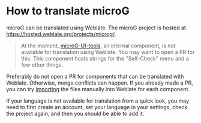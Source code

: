 # How to translate microG

microG can be translated using Weblate. The microG project is hosted at https://hosted.weblate.org/projects/microg/.

> At the moment, [microG-UI-tools](play-services-core/microg-ui-tools), an internal component, is not available for translation using Weblate. You may want to open a PR for this. This component hosts strings for the "Self-Check" menu and a few other things.

Preferably do not open a PR for components that can be translated with Weblate. Otherwise, merge conflicts can happen. If you already made a PR, you can try [importing](https://docs.weblate.org/en/latest/user/files.html#uploading-translations) the files manually into Weblate for each component.

If your language is not available for translation from a quick look, you may need to first create an account, set your language in your settings, check the project again, and then you should be able to add it.